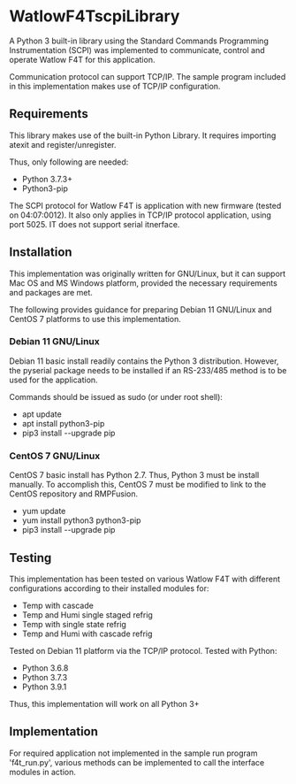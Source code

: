# WatlowF4TscpiLibrary

A Python 3 built-in library using the Standard Commands Programming Instrumentation (SCPI) was implemented to communicate, control and operate Watlow F4T for this application.

Communication protocol can support TCP/IP. The sample program included in this implementation makes use of TCP/IP configuration. 

## Requirements

This library makes use of the built-in Python Library. It requires importing atexit and register/unregister. 

Thus, only following are needed: 
 
 - Python 3.7.3+
 - Python3-pip

The SCPI protocol for Watlow F4T is application with new firmware (tested on 04:07:0012). It also only applies in TCP/IP protocol application, using port 5025. IT does not support serial itnerface.  

## Installation

This implementation was originally written for GNU/Linux, but it can support Mac OS and MS Windows platform, provided the necessary requirements and packages are met.

The following provides guidance for preparing Debian 11 GNU/Linux and CentOS 7 platforms to use this implementation.

### Debian 11 GNU/Linux

Debian 11 basic install readily contains the Python 3 distribution. However, the pyserial package needs to be installed if an RS-233/485 method is to be used for the application.

Commands should be issued as sudo (or under root shell):

- apt update
- apt install python3-pip
- pip3 install --upgrade pip

### CentOS 7 GNU/Linux

CentOS 7 basic install has Python 2.7. Thus, Python 3 must be install manually.
To accomplish this, CentOS 7 must be modified to link to the CentOS repository and RMPFusion. 

- yum update
- yum install python3 python3-pip
- pip3 install --upgrade pip

## Testing

This implementation has been tested on various Watlow F4T with different configurations according to their installed modules for: 

- Temp with cascade
- Temp and Humi single staged refrig
- Temp with single state refrig
- Temp and Humi with cascade refrig

Tested on Debian 11 platform via the TCP/IP protocol.
Tested with Python:

- Python 3.6.8
- Python 3.7.3
- Python 3.9.1

Thus, this implementation will work on all Python 3+  

## Implementation 

For required application not implemented in the sample run program 'f4t_run.py', various methods can be implemented to call the interface modules in action.  
